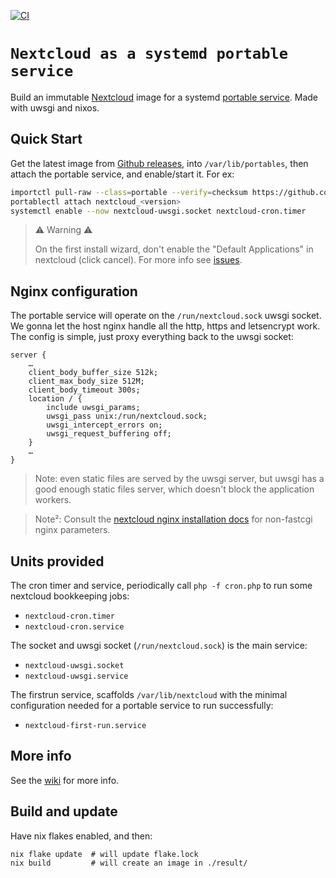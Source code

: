 [![CI](https://github.com/gdamjan/nextcloud-service/actions/workflows/ci.yml/badge.svg)](https://github.com/gdamjan/nextcloud-service/actions/workflows/ci.yml)

# `Nextcloud as a systemd portable service`

Build an immutable [Nextcloud](https://nextcloud.com/) image for a systemd [portable service](https://systemd.io/PORTABLE_SERVICES/).
Made with uwsgi and nixos.

## Quick Start

Get the latest image from [Github releases](https://github.com/gdamjan/nextcloud-service/releases/), into
`/var/lib/portables`, then attach the portable service, and enable/start it. For ex:

```sh
importctl pull-raw --class=portable --verify=checksum https://github.com/gdamjan/nextcloud-service/releases/download/v<version>/nextcloud_<version>.raw # or use curl
portablectl attach nextcloud_<version>
systemctl enable --now nextcloud-uwsgi.socket nextcloud-cron.timer
```

> ⚠️ Warning ⚠️
>
> On the first install wizard, don't enable the "Default Applications" in nextcloud (click cancel).
> For more info see [issues](https://github.com/gdamjan/nextcloud-service/issues/2).

## Nginx configuration

The portable service will operate on the `/run/nextcloud.sock` uwsgi socket. We gonna let the host nginx handle
all the http, https and letsencrypt work. The config is simple, just proxy everything back to the uwsgi socket:
```
server {
    …
    client_body_buffer_size 512k;
    client_max_body_size 512M;
    client_body_timeout 300s;
    location / {
        include uwsgi_params;
        uwsgi_pass unix:/run/nextcloud.sock;
        uwsgi_intercept_errors on;
        uwsgi_request_buffering off;
    }
    …
}
```
> Note: even static files are served by the uwsgi server, but uwsgi has a good enough static files server, which doesn't
> block the application workers.

> Note²: Consult the [nextcloud nginx installation docs](https://docs.nextcloud.com/server/latest/admin_manual/installation/nginx.html)
> for non-fastcgi nginx parameters.

## Units provided

The cron timer and service, periodically call `php -f cron.php` to run some
nextcloud bookkeeping jobs:
* `nextcloud-cron.timer`
* `nextcloud-cron.service`

The socket and uwsgi socket (`/run/nextcloud.sock`) is the main service:
* `nextcloud-uwsgi.socket`
* `nextcloud-uwsgi.service`

The firstrun service, scaffolds `/var/lib/nextcloud` with the minimal
configuration needed for a portable service to run successfully:
* `nextcloud-first-run.service`

## More info

See the [wiki](https://github.com/gdamjan/nextcloud-service/wiki/) for more info.

## Build and update

Have nix flakes enabled, and then:
```
nix flake update  # will update flake.lock
nix build         # will create an image in ./result/
```
